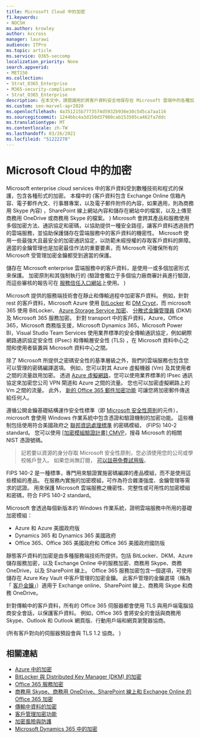 ```yaml
---
title: Microsoft Cloud 中的加密
f1.keywords:
- NOCSH
ms.author: krowley
author: kccross
manager: laurawi
audience: ITPro
ms.topic: article
ms.service: O365-seccomp
localization_priority: None
search.appverid:
- MET150
ms.collection:
- Strat_O365_Enterprise
- M365-security-compliance
- Strat_O365_Enterprise
description: 在本文中，請閱讀用於將客戶資料安全地保存在 Microsoft 雲端中的各種加密形式的概述。
ms.custom: seo-marvel-apr2020
ms.openlocfilehash: 4a351215b7773574d5932b936e30c5d5ca7aa116
ms.sourcegitcommit: 1244bbc4a3d150d37980cab153505ca462fa7ddc
ms.translationtype: MT
ms.contentlocale: zh-TW
ms.lasthandoff: 03/26/2021
ms.locfileid: "51222278"
---
```

# <a name="encryption-in-the-microsoft-cloud"></a>Microsoft Cloud 中的加密

Microsoft enterprise cloud services 中的客戶資料受到數種技術和程式的保護，包含各種形式的加密。 本檔中的 (客戶資料包含 Exchange Online 信箱內容、電子郵件內文、行事曆專案，以及電子郵件附件的內容，如果適用，則為商務用 Skype 內容) ，SharePoint 線上網站內容和儲存在網站中的檔案，以及上傳至商務用 OneDrive 或商務用 Skype 的檔案。 ) Microsoft 會跨其產品和服務使用多個加密方法、通訊協定和密碼，以協助提供一種安全路徑，讓客戶資料透過我們的雲端服務，並協助保護儲存在雲端服務中的客戶資料的機密性。 Microsoft 使用一些最強大且最安全的加密通訊協定，以防範未經授權的存取客戶資料的屏障。 適當的金鑰管理也是加密最佳作法的重要要素，而 Microsoft 可確保所有的 Microsoft 受管理加密金鑰都受到適當的保護。

儲存在 Microsoft enterprise 雲端服務中的客戶資料，是使用一或多個加密形式來保護。 加密原則和其強制執行的 (驗證會獨立于多個協力廠商審計員進行驗證，而這些審核的報告可在 [服務信任入口網站](https://aka.ms/stp)上使用。 ) 

Microsoft 提供的服務端技術會在靜止和傳輸過程中加密客戶資料。 例如，針對 rest 的客戶資料，Microsoft Azure 使用 [BitLocker](/windows/device-security/bitlocker/bitlocker-overview) 和 [DM Crypt](https://en.wikipedia.org/wiki/Dm-crypt)，而 microsoft 365 使用 BitLocker、 [Azure Storage Service 加密](/azure/)、 [分散式金鑰管理員](./exchange-online-secures-email-secrets.md) (DKM) 及 Microsoft 365 服務加密。 針對 transport 中的客戶資料，Azure，Office 365，Microsoft 商務版支援，Microsoft Dynamics 365，Microsoft Power BI，Visual Studio Team Services 使用業界標準的安全傳輸通訊協定，例如網際網路通訊協定安全性 (IPsec) 和傳輸層安全性 (TLS) ，在 Microsoft 資料中心之間和使用者裝置與 Microsoft 資料中心之間。

除了 Microsoft 所提供之密碼安全性的基準層級之外，我們的雲端服務也包含您可以管理的密碼編譯選項。 例如，您可以對其 Azure 虛擬機器 (Vm) 及其使用者之間的流量啟用加密。 透過 [Azure 虛擬網路](https://azure.microsoft.com/services/virtual-network/)，您可以使用業界標準的 IPsec 通訊協定來加密您公司 VPN 閘道和 Azure 之間的流量。 您也可以加密虛擬網路上的 Vm 之間的流量。 此外， [新的 Office 365 郵件加密功能](set-up-new-message-encryption-capabilities.md) 可讓您將加密郵件傳送給任何人。

遵循公開金鑰基礎結構運作安全性標準（即 [Microsoft 安全性原則](https://servicetrust.microsoft.com/ViewPage/TrustDocuments?command=Download&downloadType=Document&downloadId=5868ecc8-50b7-4f91-b43f-640e2b99e86e&docTab=6d000410-c9e9-11e7-9a91-892aae8839ad_FAQ%20and%20White%20Papers)的元件），microsoft 會使用 Windows 作業系統中包含憑證和驗證機制的加密功能。 這些機制包括使用符合美國政府之 [聯邦資訊處理標準](https://csrc.nist.gov/publications/PubsFIPS.html) 的密碼模組， (FIPS) 140-2 standard。 您可以使用 [ [加密模組驗證計畫] CMVP](https://csrc.nist.gov/projects/cryptographic-module-validation-program/validated-modules/search)，搜尋 Microsoft 的相關 NIST 憑證號碼。

> 記若要以資源的身分存取 Microsoft 安全性原則，您必須使用您的公司或學校帳戶登入。 如果您尚無訂閱， [可以註冊免費試用版](https://servicetrust.microsoft.com/Home/TrialSubscriptions)。

FIPS 140-2 是一種標準，專門用來驗證實施密碼編譯的產品模組，而不是使用這些模組的產品。 在服務內實施的加密模組，可作為符合雜湊強度、金鑰管理等需求的認證。 用來保護 Microsoft 雲端服務之機密性、完整性或可用性的加密模組和密碼，符合 FIPS 140-2 standard。

Microsoft 會透過每個新版本的 Windows 作業系統，證明雲端服務中所用的基礎加密模組：

- Azure 和 Azure 美國政府版
- Dynamics 365 和 Dynamics 365 美國政府
- Office 365、Office 365 美國政府和 Office 365 美國政府國防版

靜態客戶資料的加密是由多種服務端技術所提供，包括 BitLocker、DKM、Azure 儲存服務加密，以及 Exchange Online 中的服務加密、商務用 Skype、商務 OneDrive，以及 SharePoint 線上。 Office 365 服務加密包含一個選項，可使用儲存在 Azure Key Vault 中客戶管理的加密金鑰。 此客戶管理的金鑰選項（稱為「 [客戶金鑰](./customer-key-overview.md)」）適用于 Exchange online、SharePoint 線上、商務用 Skype 和商務 OneDrive。

針對傳輸中的客戶資料，所有的 Office 365 伺服器都會使用 TLS 與用戶端電腦協商安全會話，以保護客戶資料。 例如，Office 365 會將安全的會話與商務用 Skype、Outlook 和 Outlook 網頁版、行動用戶端和網頁瀏覽器協商。

 (所有客戶對向的伺服器預設會與 TLS 1.2 協商。 ) 

## <a name="related-links"></a>相關連結

- [Azure 中的加密](office-365-azure-encryption.md)
- [BitLocker 與 Distributed Key Manager (DKM) 的加密](office-365-bitlocker-and-distributed-key-manager-for-encryption.md)
- [Office 365 服務加密](office-365-service-encryption.md)
- [商務用 Skype、商務用 OneDrive、SharePoint 線上和 Exchange Online 的 Office 365 加密](https://docs.microsoft.com/compliance/assurance/assurance-encryption-for-microsoft-365-services) 
- [傳輸中資料的加密](/compliance/assurance/assurance-encryption-in-transit)
- [客戶管理加密功能](office-365-customer-managed-encryption-features.md)
- [加密風險與防護](office-365-encryption-risks-and-protections.md)
- [Microsoft Dynamics 365 中的加密](office-365-encryption-in-microsoft-dynamics-365.md)